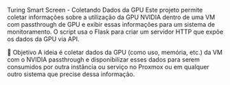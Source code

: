 Turing Smart Screen - Coletando Dados da GPU
Este projeto permite coletar informações sobre a utilização da GPU NVIDIA dentro de uma VM com passthrough de GPU e exibir essas informações para um sistema de monitoramento. O script usa o Flask para criar um servidor HTTP que expõe os dados da GPU via API.

📜 Objetivo
A ideia é coletar dados da GPU (como uso, memória, etc.) da VM com o NVIDIA passthrough e disponibilizar esses dados para serem consumidos por outra instância ou serviço no Proxmox ou em qualquer outro sistema que precise dessa informação.

